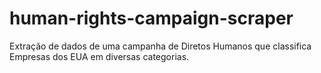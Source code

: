 # human-rights-campaign-scraper
Extração de dados de uma campanha de Diretos Humanos que classifica Empresas dos EUA em diversas categorias.
